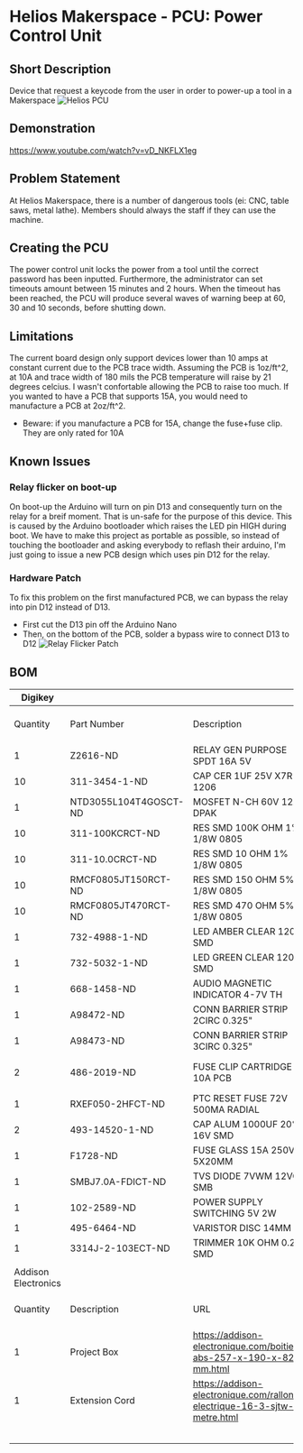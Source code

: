 # Helios Makerspace - PCU: Power Control Unit

## Short Description
Device that request a keycode from the user in order to power-up a tool in a Makerspace
![Helios PCU](https://raw.githubusercontent.com/lle/HeliosPowerControlUnit/master/img/heliosPCU.png)

## Demonstration
https://www.youtube.com/watch?v=vD_NKFLX1eg

## Problem Statement
At Helios Makerspace, there is a number of dangerous tools (ei: CNC, table saws, metal lathe). Members should always the staff if they can use the machine. 

## Creating the PCU
The power control unit locks the power from a tool until the correct password has been inputted. Furthermore, the administrator can set timeouts amount between 15 minutes and 2 hours. When the timeout has been reached, the PCU will produce several waves of warning beep at 60, 30 and 10 seconds, before shutting down.

## Limitations
The current board design only support devices lower than 10 amps at constant current due to the PCB trace width.
Assuming the PCB is 1oz/ft^2, at 10A and trace width of 180 mils the PCB temperature will raise by 21 degrees celcius. I wasn't confortable allowing the PCB to raise too much.
If you wanted to have a PCB that supports 15A, you would need to manufacture a PCB at 2oz/ft^2. 
* Beware: if you manufacture a PCB for 15A, change the fuse+fuse clip. They are only rated for 10A 

## Known Issues
### Relay flicker on boot-up
On boot-up the Arduino will turn on pin D13 and consequently turn on the relay for a breif moment. That is un-safe for the purpose of this device. This is caused by the Arduino bootloader which raises the LED pin HIGH during boot. We have to make this project as portable as possible, so instead of touching the bootloader and asking everybody to reflash their arduino, I'm just going to issue a new PCB design which uses pin D12 for the relay.

### Hardware Patch
To fix this problem on the first manufactured PCB, we can bypass the relay into pin D12 instead of D13.
* First cut the D13 pin off the Arduino Nano
* Then, on the bottom of the PCB, solder a bypass wire to connect D13 to D12
![Relay Flicker Patch](https://raw.githubusercontent.com/lle/HeliosPowerControlUnit/master/img/patch.png)

## BOM
| Digikey               |                       |                                                                             |                    |                |           |
|-----------------------|-----------------------|-----------------------------------------------------------------------------|--------------------|----------------|-----------|
| Quantity              | Part Number           | Description                                                                 | Customer Reference | Unit Price CAD | Sub Total |
| 1                     | Z2616-ND              | RELAY GEN PURPOSE SPDT 16A 5V                                               |                    | 3.06           | 3.06      |
| 10                    | 311-3454-1-ND         | CAP CER 1UF 25V X7R 1206                                                    |                    | 0.137          | 1.37      |
| 1                     | NTD3055L104T4GOSCT-ND | MOSFET N-CH 60V 12A DPAK                                                    |                    | 0.95           | 0.95      |
| 10                    | 311-100KCRCT-ND       | RES SMD 100K OHM 1% 1/8W 0805                                               |                    | 0.031          | 0.31      |
| 10                    | 311-10.0CRCT-ND       | RES SMD 10 OHM 1% 1/8W 0805                                                 |                    | 0.031          | 0.31      |
| 10                    | RMCF0805JT150RCT-ND   | RES SMD 150 OHM 5% 1/8W 0805                                                |                    | 0.024          | 0.24      |
| 10                    | RMCF0805JT470RCT-ND   | RES SMD 470 OHM 5% 1/8W 0805                                                |                    | 0.024          | 0.24      |
| 1                     | 732-4988-1-ND         | LED AMBER CLEAR 1206 SMD                                                    |                    | 0.27           | 0.27      |
| 1                     | 732-5032-1-ND         | LED GREEN CLEAR 1206 SMD                                                    |                    | 0.24           | 0.24      |
| 1                     | 668-1458-ND           | AUDIO MAGNETIC INDICATOR 4-7V TH                                            |                    | 2.16           | 2.16      |
| 1                     | A98472-ND             | CONN BARRIER STRIP 2CIRC 0.325"                                             |                    | 1.33           | 1.33      |
| 1                     | A98473-ND             | CONN BARRIER STRIP 3CIRC 0.325"                                             |                    | 1.52           | 1.52      |
| 2                     | 486-2019-ND           | FUSE CLIP CARTRIDGE 10A PCB                                                 | WARNING 10A ONLY   | 0.14           | 0.28      |
| 1                     | RXEF050-2HFCT-ND      | PTC RESET FUSE 72V 500MA RADIAL                                             |                    | 0.62           | 0.62      |
| 2                     | 493-14520-1-ND        | CAP ALUM 1000UF 20% 16V SMD                                                 |                    | 1.3            | 2.6       |
| 1                     | F1728-ND              | FUSE GLASS 15A 250VAC 5X20MM                                                |                    | 0.46           | 0.46      |
| 1                     | SMBJ7.0A-FDICT-ND     | TVS DIODE 7VWM 12VC SMB                                                     |                    | 0.6            | 0.6       |
| 1                     | 102-2589-ND           | POWER SUPPLY SWITCHING 5V 2W                                                |                    | 17.78          | 17.78     |
| 1                     | 495-6464-ND           | VARISTOR DISC 14MM                                                          |                    | 0.74           | 0.74      |
| 1                     | 3314J-2-103ECT-ND     | TRIMMER 10K OHM 0.25W SMD                                                   |                    | 3.12           | 3.12      |
|                       |                       |                                                                             |                    |                |           |
| Addison   Electronics |                       |                                                                             |                    |                |           |
| Quantity              | Description           | URL                                                                         | Customer Reference | Unit Price CAD | Sub Total |
| 1                     | Project Box           | https://addison-electronique.com/boitier-abs-257-x-190-x-82-mm.html         |                    | 13.99          | 13.99     |
| 1                     | Extension Cord        | https://addison-electronique.com/rallonge-electrique-16-3-sjtw-1-metre.html |                    | 2.99           | 2.99      |
|                       |                       |                                                                             |                    |                |           |
|                       |                       |                                                                             |                    | Total          | 55.18     |

